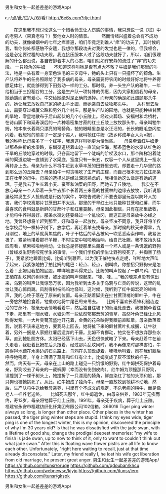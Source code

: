 
男生和女生一起差差差的游戏App/




👉/点/此/进/入/观/看/ http://6e6s.com?rljei.html




　　在这里我不想讨论这么一个惜香怜玉让人伤感的事情，我只想说一说《氓》中的老男人（果真老吗？）娶他女人时的情景。
　　然而情绪兴盛着总会有不成功的功夫，就像婚姻中的七年之痒普遍，咱们毕竟走到谁人“痒”的功夫了，其时候的我，看你何处都感触不安适，我想你那段功夫对我的发觉也是一律的，但我领会，这是必定要过程的功夫段，我连接压服本人过了这段功夫就好了，所以，咱们很理解的什么都没说，各自安排着本人的心态，咱们就如许安静的流过了“痒”的功夫段。
一只犄角的牛姆　　不知道这样叫牠是否有点大不敬？牛姆是我们那里的叫法，牠是一头有着一身栗色油毛的三岁母牛，牠的头上只有一只撞坏了的犄角。生产队将养牛的任务照顾给了我多病的母亲，母亲需要将农闲的时候好好地将牛养得膘足体壮，就能够得到下田劳动一样的工分。那时候，养一头生产队的耕牛，一年给相当于三担稻谷的工分，这是生产队一项特殊的优惠，因为大家相信我的母亲，她勤勉而富有爱心，牛交给她绝对是正确的选择。而母亲的确是如此照顾那头牛的，她让我去放牧自己家的奶山羊比姆，而她亲自去放牧那头牛。　　从村里去后山，需要穿过福厦公路和另外几个村庄，那是生产队的园地，也就是只能种植甘蔗的旱地，零星地散布于后山起伏的几个小丘陵上。经过火葬场、安福村和龙桥村，在诗山脚下和延寿溪后的一片种着密集甘蔗的红土丘陵上放牧那头牛。母亲叫牠牛姆，牠本来长着两只漂亮的弯犄角，牠的眼睛里总是水汪汪的，长长的睫毛忽闪忽闪着，我想牠的前辈子一定是个美人，我叫牠红牛姆（故乡称成年女人为×姆），我的称呼比母亲多了一个红字，我想这样叫牠更为恰当些。　　母亲牵着红牛姆走过那条曲折的水渠路，东圳渠道绕着山边一直流向沿海，那条蓝色的水渠从红色的干旱的丘陵地穿过的时候，只吝啬地留下一个陡峭的阶梯汲水口，那个阶梯沿着陡峭的渠道边坡一直铺到了水渠底，宽度只有一米五，仅容一个人从这里挑上一担水再转身上去。母亲为什么不将牛赶到水草丰茂的田野里去呢，却要走十几华里的路到那么远的丘陵去？母亲怕牛一时贪嘴吃了生产的庄稼，而自己根本无力拉住那条正在壮年的母牛。母亲的选择总是经过深思熟虑的，我相信她这么做是有她的道理。于是我去了生长着小麦、蚕豆和油菜的田野，而她去了丘陵地。　　我实在不放心母亲一个人牵着一头牛去那个长着两三米高的甘蔗林的边缘去放牧，我听说那里经常发生歹人抢劫或是行凶的案件，学校告诫我们不要去那里玩耍以防坏人加害，我们学校离那片甘蔗田并不太远。那里的干旱红土地只能种甘蔗和红薯，而牛最喜欢的食料就是新鲜的甘蔗叶子和红薯蔓藤，母亲因此相信，只有在那里放牧，才能将牛养得最好。那条水渠边还要经过一个乱坟冈，而这正是母亲放牛必经之地。我曾经想将羊赶到那里，好和母亲一起放牧。母亲坚决不同意，我只好将羊拴在学校后的一棵柿子树下，放学后，再赶着羊去找母亲。那时候的秋天来得早，九月刚过，地上的草就黄焦焦的，叶子干枯后的草丛被风一吹悉悉索索作响，我紧张极了，紧紧地攥着那杆羊鞭，不时往空中啪啪地抽响，给自己壮胆。我不敢抬头往四周看，草索啦啦地响动，让我总是怀疑那里头藏着一个坏人或是一条饥饿的野狗（曾经发生野狗咬死学生的事情，一个我们学校的学生让野狗咬死了，并掏空了肠子），我紧紧地跟着比姆，比姆听到鞭声，以为我正催牠快点走呢，咩咩地大声叫了起来，我紧张地拍了拍比姆的尾巴：轻点、轻点，别叫唤，你想招只野狗来是怎么着！比姆见我拍牠屁股，咩咩地更叫得来劲。比姆的叫声惊起了一群乌鸦，它们正栖在乱坟冈的树林里，被比姆的叫声惊起来，“哇、哇……”我的魂差点没有惊出来，乌鸦的叫声让我惊恐万状，因为我听到太多关于乌鸦与亡灵的传说，这里的乱坟让我心惊肉跳。风刮得树枝呜呜地怪叫，这时候，我听到了红牛姆宏亮的哞哞声，我的心终于落在了原来的位置。母亲正踮着脚尖在扯甘蔗顶梢的鲜叶子，牛在一旁悠然地捡食着，牠撒欢地将牛尾巴甩来甩去。　　比姆不喜欢长着锋利锯齿边沿的甘蔗叶，牠毫无表情地看着牛，然后独自往坡下的低洼处走去，我被牠牵着往下走，那里有一眼水塘，水塘边有一些依然郁郁葱葱的青草，虽然叶色已经让北风吹得发紫。一大片臭菊茂盛地开花着，金黄的花朵映得我眼前直眩晕。母亲数落着我，说我不该来这地方，要我马上回去，她将扯下来的鲜甘蔗叶扎成捆，让牛驮着，另外一捆是人家掘红薯后遗弃的干藤。比姆不肯挪动，牠实在不想放弃那些水草。直到牠肚圆方休。太阳已经落下山去，天色很快就暗了下来。母亲赶着牛在前头走着，我赶着比姆在后头跟着，经过那片乱坟冈时，我不再像来时那样害怕，牛蹄得得地踏在水渠边的石头路上，乌鸦在头顶盘旋着，哇哇地叫着，风在我们脑后呼呼地吼着，羊身上落满了草屑和红红有尘土，比姆变成了灰不溜秋的样子。　　然而，终天有一天，母亲在上山的路上碰见一只饥饿的野狗，红牛姆拼死保护着母亲，野狗咬去了母亲的一截裤脚（幸而没有伤到皮肉），红牛姆为顶撞那只野狗，误撞到了一棵干树头上，牠撞折了一只漂亮的犄角，鲜血染红了牠的头顶和脸，那只狗也被牠挑死了。从此，红牛姆成了独角牛。母亲一直放牧到牠耕不动地，然后，生产队将牛送给我母亲养，村里有个不成文的规定，不杀老病的耕牛，而是像老人一样养老送终。　　比姆死去那年，红牛姆退休，由母亲供养，1983年无疾而终，寿13岁，母亲将牠葬于红土丘陵。1991年，母亲死于疾病，葬于红土丘陵。福建省永安市福建纺织化纤集团有限公司102信箱，366016
Tiger ping winter always so long, is longer than other place.
Other places in the winter has passed, the tiger ping winter steps are stupid.
I think my eyes wide, tiger ping is one of the longest winter, this is my opinion, discovered the principle of why I'm 30 years old?
Is that he was dissatisfied with the jade swan, with a lifetime of good shu, change the prodigal deepest memories: "my wife to finish is jade swan, up to now to think of it, only to want to couldn't think out what jade swan."
After this is floating wave flower pistils are all life to know each other.
Unfortunately, "right here waiting to recall, just at that time already disconsolate."
Later, my friend really I, he lost his wife got liberation from old marriage, he present great anger.
男生和女生一起差差差的游戏App/ https://github.com/itunsr/oruqe
https://github.com/qdouban/khcu
https://github.com/webnewse/kjyjo
https://github.com/itunsr/iero
https://github.com/itunsr/gkspk





男生和女生一起差差差的游戏App/
